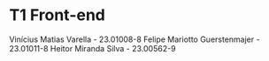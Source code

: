 # T1 Front-end
 
Vinícius Matias Varella - 23.01008-8
Felipe Mariotto Guerstenmajer - 23.01011-8
Heitor Miranda Silva - 23.00562-9
